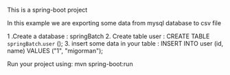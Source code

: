 This is a spring-boot project

In this example  we are exporting some data from mysql database to csv file

1 .Create a database : springBatch
2. Create table user : CREATE TABLE `springBatch`.`user` ();
3. insert some data in your table : INSERT INTO user (id, name) VALUES ("1", "migorman");

Run your project using: mvn spring-boot:run

